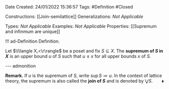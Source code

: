 <br />
<br />

Date Created: 24/01/2022 15:36:57
Tags: #Definition #Closed

Constructions: [[Join-semilattice]]
Generalizations: _Not Applicable_

Types: _Not Applicable_
Examples: _Not Applicable_ 
Properties: [[Supremum and infinmum are unique]]

!!! ad-Definition Definition.

Let $\l\langle X,<\r\rangle$ be a poset and fix $S\subseteq X$. The **supremum of $S$ in $X$** is an upper bound $u$ of $S$ such that $u\leq x$ for all upper bounds $x$ of $S$.

--- admonition

**Remark.** If $u$ is the supremum of $S$, write $\sup S\coloneqq u$. In the context of lattice theory, the supremum is also called the **join of $S$** and is denoted by $\bigvee S$.<span style="float:right;">$\blacklozenge$</span>
